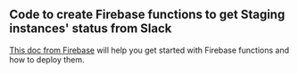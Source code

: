 ## Code to create Firebase functions to get Staging instances' status from Slack

[This doc from Firebase](https://firebase.google.com/docs/functions/get-started) will help you get started with Firebase functions and how to deploy them.
